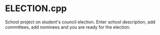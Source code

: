 # ELECTION.cpp
School project on student's council election. Enter school description, add committees, add nominees and you are ready for the election.
